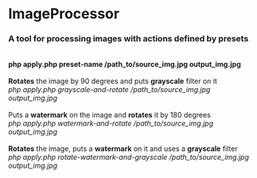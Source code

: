 # ImageProcessor

<h3>A tool for processing images with actions defined by presets</h3>
<br>
<b>php apply.php preset-name /path_to/source_img.jpg output_img.jpg</b>
<br>
<br>
<b>Rotates</b> the image by 90 degrees and puts <b>grayscale</b> filter on it
<br>
<i>php apply.php grayscale-and-rotate /path_to/source_img.jpg output_img.jpg</i>
<br>
<br>
Puts a <b>watermark</b> on the image and <b>rotates</b> it by 180 degrees
<br>
<i>php apply.php watermark-and-rotate /path_to/source_img.jpg output_img.jpg</i>
<br>
<br>
<b>Rotates</b> the image, puts a <b>watermark</b> on it and uses a <b>grayscale</b> filter
<br>
<i>php apply.php rotate-watermark-and-grayscale /path_to/source_img.jpg output_img.jpg</i>
